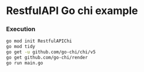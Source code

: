 # RestfulAPI Go chi example

### Execution

```bash
go mod init RestfulAPIChi
go mod tidy
go get -u github.com/go-chi/chi/v5
go get github.com/go-chi/render
go run main.go
```